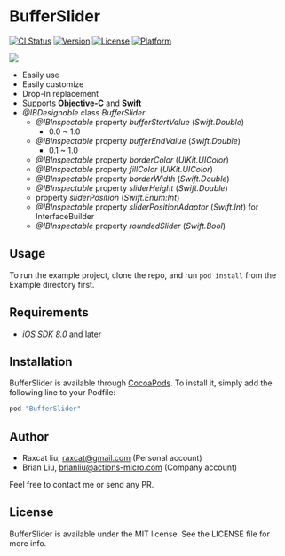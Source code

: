 # BufferSlider

[![CI Status](http://img.shields.io/travis/raxcat/BufferSlider.svg?style=flat)](https://travis-ci.org/raxcat/BufferSlider)
[![Version](https://img.shields.io/cocoapods/v/BufferSlider.svg?style=flat)](http://cocoapods.org/pods/BufferSlider)
[![License](https://img.shields.io/cocoapods/l/BufferSlider.svg?style=flat)](http://cocoapods.org/pods/BufferSlider)
[![Platform](https://img.shields.io/cocoapods/p/BufferSlider.svg?style=flat)](http://cocoapods.org/pods/BufferSlider)

<img src="https://raw.githubusercontent.com/raxcat/BufferSlider/master/screenshot.png">

- Easily use
- Easily customize
- Drop-In replacement
- Supports **Objective-C** and **Swift**
- *@IBDesignable* class *BufferSlider*
  - *@IBInspectable* property *bufferStartValue* (*Swift.Double*)
    - 0.0 ~ 1.0 
  - *@IBInspectable* property *bufferEndValue* (*Swift.Double*)
    - 0.1 ~ 1.0 
  - *@IBInspectable* property *borderColor* (*UIKit.UIColor*)
  - *@IBInspectable* property *fillColor* (*UIKit.UIColor*)
  - *@IBInspectable* property *borderWidth* (*Swift.Double*)
  - *@IBInspectable* property *sliderHeight* (*Swift.Double*)
  - property *sliderPosition* (*Swift.Enum:Int*)
  - *@IBInspectable* property *sliderPositionAdaptor* (*Swift.Int*) for InterfaceBuilder
  - *@IBInspectable* property *roundedSlider* (*Swift.Bool*)

## Usage
To run the example project, clone the repo, and run `pod install` from the Example directory first.

## Requirements
- *iOS SDK 8.0* and later

## Installation

BufferSlider is available through [CocoaPods](http://cocoapods.org). To install
it, simply add the following line to your Podfile:

```ruby
pod "BufferSlider"
```

## Author

- Raxcat liu, raxcat@gmail.com (Personal account)
- Brian Liu, brianliu@actions-micro.com (Company account)

Feel free to contact me or send any PR.

## License

BufferSlider is available under the MIT license. See the LICENSE file for more info.
